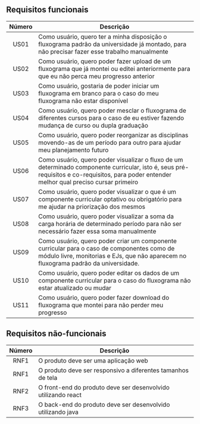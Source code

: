 ## Requisitos funcionais
| Número | Descrição                                                                                                                                                                                  |
| :----: | ------------------------------------------------------------------------------------------------------------------------------------------------------------------------------------------ |
|  US01  | Como usuário, quero ter a minha disposição o fluxograma padrão da universidade já montado, para não precisar fazer esse trabalho manualmente                                               |
|  US02  | Como usuário, quero poder fazer upload de um fluxograma que já montei ou editei anteriormente para que eu não perca meu progresso anterior                                                 |
|  US03  | Como usuário, gostaria de poder iniciar um fluxograma em branco para o caso do meu fluxograma não estar disponível                                                                         |
|  US04  | Como usuário, quero poder mesclar o fluxograma de diferentes cursos para o caso de eu estiver fazendo mudança de curso ou dupla graduação                                                  |
|  US05  | Como usuário, quero poder reorganizar as disciplinas movendo-as de um período para outro para ajudar meu planejamento futuro                                                               |
|  US06  | Como usuário, quero poder visualizar o fluxo de um determinado componente curricular, isto é, seus pré-requisitos e co-requisitos, para poder entender melhor qual preciso cursar primeiro |
|  US07  | Como usuário, quero poder visualizar o que é um componente curricular optativo ou obrigatório para me ajudar na priorização dos mesmos                                                     |
|  US08  | Como usuário, quero poder visualizar a soma da carga horária de determinado período para não ser necessário fazer essa soma manualmente                                                    |
|  US09  | Como usuário, quero poder criar um componente curricular para o caso de componentes como de módulo livre, monitorias e EJs, que não aparecem no fluxograma padrão da universidade.         |
|  US10  | Como usuário, quero poder editar os dados de um componente curricular para o caso do fluxograma não estar atualizado ou mudar                                                              |
|  US11  | Como usuário, quero poder fazer download do fluxograma que montei para não perder meu progresso                                                                                            |

## Requisitos não-funcionais
| Número | Descrição                                                     |
| :----: | ------------------------------------------------------------- |
|  RNF1  | O produto deve ser uma aplicação web                          |
|  RNF1  | O produto deve ser responsivo a diferentes tamanhos de tela   |
|  RNF2  | O front-end do produto deve ser desenvolvido utilizando react |
|  RNF3  | O back-end do produto deve ser desenvolvido utilizando java   |